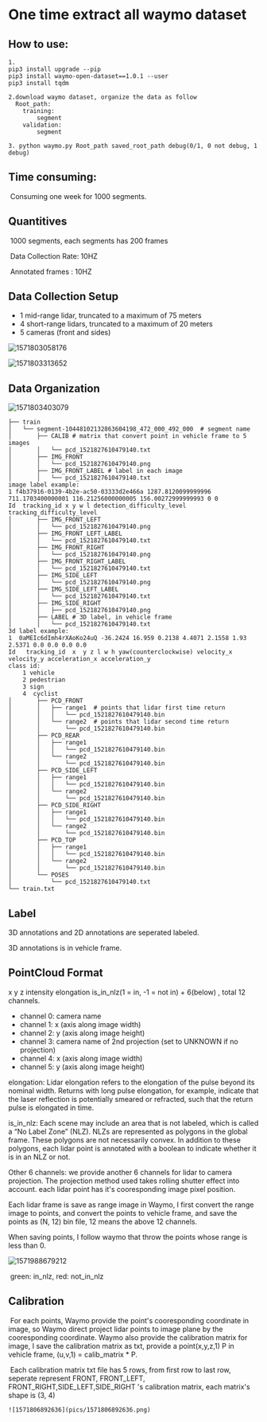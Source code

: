 # One time extract all waymo dataset 



## How to use:

```
1.
pip3 install upgrade --pip
pip3 install waymo-open-dataset==1.0.1 --user
pip3 install tqdm

2.download waymo dataset, organize the data as follow
  Root_path:
  	training:
  		segment
  	validation:
  		segment
 
3. python waymo.py Root_path saved_root_path debug(0/1, 0 not debug, 1 debug)

```



## Time consuming:

​	Consuming one week for 1000 segments.

## Quantitives

​	1000 segments, each segments has 200 frames

​	Data Collection Rate: 10HZ

​	Annotated frames  : 10HZ

## Data Collection Setup	

- 1 mid-range lidar, truncated to a maximum of 75 meters
- 4 short-range lidars, truncated to a maximum of 20 meters
- 5 cameras (front and sides)



![1571803058176](pics/1571803058176.png)



![1571803313652](pics/1571803313652.png)



## Data Organization

![1571803403079](pics/1571803403079.png)

```
├── train
│   └── segment-10448102132863604198_472_000_492_000  # segment name
│       ├── CALIB # matrix that convert point in vehicle frame to 5 images
│       │   └── pcd_1521827610479140.txt
│       ├── IMG_FRONT
│       │   └── pcd_1521827610479140.png
│       ├── IMG_FRONT_LABEL	# label in each image
│       │   └── pcd_1521827610479140.txt
image label example:
1 f4b37916-0139-4b2e-ac50-03333d2e466a 1287.8120099999996 711.1703400000001 116.21256000000005 156.00272999999993 0 0
Id  tracking_id x y w l detection_difficulty_level tracking_difficulty_level
│       ├── IMG_FRONT_LEFT
│       │   └── pcd_1521827610479140.png
│       ├── IMG_FRONT_LEFT_LABEL
│       │   └── pcd_1521827610479140.txt
│       ├── IMG_FRONT_RIGHT
│       │   └── pcd_1521827610479140.png
│       ├── IMG_FRONT_RIGHT_LABEL
│       │   └── pcd_1521827610479140.txt
│       ├── IMG_SIDE_LEFT
│       │   └── pcd_1521827610479140.png
│       ├── IMG_SIDE_LEFT_LABEL
│       │   └── pcd_1521827610479140.txt
│       ├── IMG_SIDE_RIGHT
│       │   ├── pcd_1521827610479140.png
│       ├── LABEL # 3D label, in vehicle frame 
│       │   └── pcd_1521827610479140.txt
3d label example:
1  0aMEIc6dImh4rXAoKo24uQ -36.2424 16.959 0.2138 4.4071 2.1558 1.93 2.5371 0.0 0.0 0.0 0.0
Id   tracking_id  x  y z l w h yaw(counterclockwise) velocity_x velocity_y acceleration_x acceleration_y
class id:
    1 vehicle
    2 pedestrian
    3 sign
    4  cyclist
│       ├── PCD_FRONT	
│       │   ├── range1	# points that lidar first time return 
│       │   │   └── pcd_1521827610479140.bin
│       │   └── range2  # points that lidar second time return 
│       │       └── pcd_1521827610479140.bin
│       ├── PCD_REAR
│       │   ├── range1
│       │   │   └── pcd_1521827610479140.bin
│       │   └── range2
│       │       └── pcd_1521827610479140.bin
│       ├── PCD_SIDE_LEFT
│       │   ├── range1
│       │   │   └── pcd_1521827610479140.bin
│       │   └── range2
│       │       └── pcd_1521827610479140.bin
│       ├── PCD_SIDE_RIGHT
│       │   ├── range1
│       │   │   └── pcd_1521827610479140.bin
│       │   └── range2
│       │       └── pcd_1521827610479140.bin
│       ├── PCD_TOP
│       │   ├── range1
│       │   │   └── pcd_1521827610479140.bin
│       │   └── range2
│       │       └── pcd_1521827610479140.bin
│       └── POSES
│           └── pcd_1521827610479140.txt
└── train.txt

```



## Label

3D annotations and 2D annotations are seperated labeled.

3D annotations is in vehicle frame.



## PointCloud Format

  x y z intensity  elongation  is_in_nlz(1 = in, -1 = not in)  + 6(below) , total 12 channels.

- channel 0: camera name
- channel 1: x (axis along image width)
- channel 2: y (axis along image height)
- channel 3: camera name of 2nd projection (set to UNKNOWN if no projection)
- channel 4: x (axis along image width)
- channel 5: y (axis along image height) 

elongation: Lidar elongation refers to the elongation of the pulse beyond its nominal width. Returns with long pulse elongation, for example, indicate that the laser reflection is potentially smeared or refracted, such that the return pulse is elongated in time.

is_in_nlz:  Each scene may include an area that is not labeled, which is called a “No Label Zone” (NLZ). NLZs are represented as polygons in the global frame. These polygons are not necessarily convex. In addition to these polygons, each lidar point is annotated with a boolean to indicate whether it is in an NLZ or not.

Other 6 channels: we provide another 6 channels for lidar to camera projection. The projection method used takes rolling shutter effect into account. each lidar point has it's cooresponding image pixel position. 

Each lidar frame is save as range image in Waymo, I first convert the range image to points, and convert the points to vehicle frame,  and  save the points as (N, 12) bin file, 12 means the above 12 channels. 

When saving points, I follow waymo that throw the points whose range is less than 0.

![1571988679212](pics/1571988679212.png)

​	green: in_nlz, red: not_in_nlz

## Calibration

​	For each points, Waymo provide the point's cooresponding coordinate in image, so Waymo direct project lidar points to image plane by the cooresponding coordinate.  Waymo also provide the calibration matrix for image,  I save the calibration matrix as txt, provide a point(x,y,z,1)  P in vehicle frame,  (u,v,1) = calib_matrix * P.

​	Each calibration matrix txt file has 5 rows, from first row to last row, seperate represent FRONT, FRONT_LEFT, FRONT_RIGHT,SIDE_LEFT,SIDE_RIGHT 's calibration matrix, each matrix's shape is (3, 4)

 	![1571806892636](pics/1571806892636.png)





